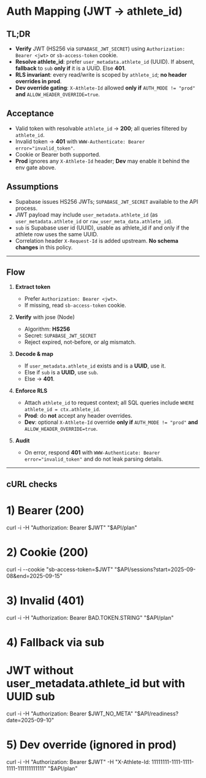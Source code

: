 # Auth Mapping (JWT → athlete_id)

## TL;DR
- **Verify** JWT (HS256 via `SUPABASE_JWT_SECRET`) using `Authorization: Bearer <jwt>` or `sb-access-token` cookie.
- **Resolve athlete_id**: prefer `user_metadata.athlete_id` (UUID). If absent, **fallback** to `sub` **only if** it is a UUID. Else **401**.
- **RLS invariant**: every read/write is scoped by `athlete_id`; **no header overrides in prod**.
- **Dev override gating**: `X-Athlete-Id` allowed **only if** `AUTH_MODE != "prod"` **and** `ALLOW_HEADER_OVERRIDE=true`.

## Acceptance
- Valid token with resolvable `athlete_id` → **200**; all queries filtered by `athlete_id`.
- Invalid token → **401** with `WWW-Authenticate: Bearer error="invalid_token"`.
- Cookie or Bearer both supported.
- **Prod** ignores any `X-Athlete-Id` header; **Dev** may enable it behind the env gate above.

## Assumptions
- Supabase issues HS256 JWTs; `SUPABASE_JWT_SECRET` available to the API process.
- JWT payload may include `user_metadata.athlete_id` (as `user_metadata.athlete_id` or `raw_user_meta_data.athlete_id`).
- `sub` is Supabase user id (UUID), usable as athlete_id if and only if the athlete row uses the same UUID.
- Correlation header `X-Request-Id` is added upstream. **No schema changes** in this policy.

---

## Flow

1. **Extract token**
   - Prefer `Authorization: Bearer <jwt>`.
   - If missing, read `sb-access-token` cookie.

2. **Verify** with jose (Node)
   - Algorithm: **HS256**
   - Secret: `SUPABASE_JWT_SECRET`
   - Reject expired, not-before, or alg mismatch.

3. **Decode & map**
   - If `user_metadata.athlete_id` exists and is a **UUID**, use it.
   - Else if `sub` is a **UUID**, use `sub`.
   - Else → **401**.

4. **Enforce RLS**
   - Attach `athlete_id` to request context; all SQL queries include `WHERE athlete_id = ctx.athlete_id`.
   - **Prod**: do **not** accept any header overrides.
   - **Dev**: optional `X-Athlete-Id` override **only if** `AUTH_MODE != "prod"` **and** `ALLOW_HEADER_OVERRIDE=true`.

5. **Audit**
   - On error, respond **401** with `WWW-Authenticate: Bearer error="invalid_token"` and do not leak parsing details.

---

## cURL checks

# 1) Bearer (200)
curl -i -H "Authorization: Bearer $JWT" "$API/plan"

# 2) Cookie (200)
curl -i --cookie "sb-access-token=$JWT" "$API/sessions?start=2025-09-08&end=2025-09-15"

# 3) Invalid (401)
curl -i -H "Authorization: Bearer BAD.TOKEN.STRING" "$API/plan"

# 4) Fallback via sub
# JWT without user_metadata.athlete_id but with UUID sub
curl -i -H "Authorization: Bearer $JWT_NO_META" "$API/readiness?date=2025-09-10"

# 5) Dev override (ignored in prod)
curl -i -H "Authorization: Bearer $JWT" -H "X-Athlete-Id: 11111111-1111-1111-1111-111111111111" "$API/plan"
